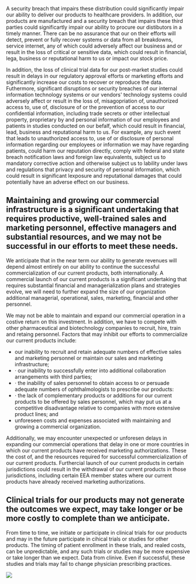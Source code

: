 A security breach that impairs these distribution could significantly impair our ability to deliver our products to healthcare providers. In addition, our products are manufactured and a security breach that impairs these third parties could significartly impair our ability to procure our distibutors in a timely manner. There can be no assurance that our on their efforts will detect, prevent or fully recover systems or data from all breakdowns, service internet, any of which could adversely affect our business and or result in the loss of critical or sensitive data, which could result in financial, lega, business or reputational harm to us or impact our stock price.

In addition, the loss of clinical trial data for our post-market studies could result in delays in our regulatory approval efforts or marketing efforts and significantly increase our costs to recover or reproduce the data. Futhermore, significant disruptions or security breaches of our internal information technology systems or our vendors' technology systems could adversely affect or result in the loss of, misagopriation of, unauthorized access to, use of, disclosure of or the prevention of access to our confidential information, including trade secrets or other intellectual property, proprietary by and personal information of our employees and patients in studies conducted on our befalf, which could result in financial, lead, business and reputational harm to us. For example, any such event that leads to unauthorized access to, use of or disclosure of personal information regarding our employees or information we may have regarding patients, could harm our reputation directly, comply with federal and state breach notification laws and foreign law equivalents, subject us to mandatory corrective action and otherwise subject us to lability under laws and regulations that privacy and security of personal information, which could result in significant lexposure and reputational damages that could potentially have an adverse effect on our business.

## Maintaining and growing our commercial infrastructure is a significant undertaking that requires productive, well-trained sales and marketing personnel, effective managers and substantial resources, and we may not be successful in our efforts to meet these needs.

We anticipate that in the near term our ability to generate revenues will depend almost entirely on our ability to continue the successful commercialization of our current products, both internationally. A commercial launch of our current products is a significant undertaking that requires substantial financial and managerialization plans and strategies evolve, we will need to further expand the size of our organization additional managerial, operational, sales, marketing, financial and other personnel.

We may not be able to maintain and expand our commercial operation in a costive return on this investment. In addition, we have to compete with other pharmaceutical and biotechnology companies to recruit, hire, train and retaing personnel. Factors that may inhibit our efforts to commercialize our current products include:

- our inability to recruit and retain adequate numbers of effective sales and marketing personnel or maintain our sales and marketing infrastructure;
- · our inability to successfully enter into additional collaboration arrangements with third parties;
- · the inability of sales personnel to obtain access to or persuade adequate numbers of ophthalmologists to prescribe our products:
- · the lack of complementary products or additions for our current products to be offered by sales personnel, which may put us at a competitive disadvantage relative to companies with more extensive product lines; and
- unforeseen costs and expenses associated with maintaining and growing a commercial organization.

Additionally, we may encounter unexpected or unforesen delays in expanding our commercial operations that delay in one or more countries in which our current products have received marketing authorizations. These the cost of, and the resources required for successful commercialization of our current products. Furthercial launch of our current products in certain jurisdictions could result in the withdrawal of our current products in those jurisdictions, including certain EEA member states where our current products have already received marketing authorizations.

## Clinical trials for our products may not generate the outcomes we expect, may take longer or be more costly to complete than we anticipate.

From time to time, we initiate or participate in clinical trials for our products and may in the future participate in cihical trials or studies for other products. The timing of patient enrollment in these trials, and realed costs, can be unpredictable, and any such trials or studies may be more expensive or take longer than we expect. Data from clinive. Even if successful, these studies and trials may fail to change physician prescribing practices.

![](_page_0_Picture_14.jpeg)